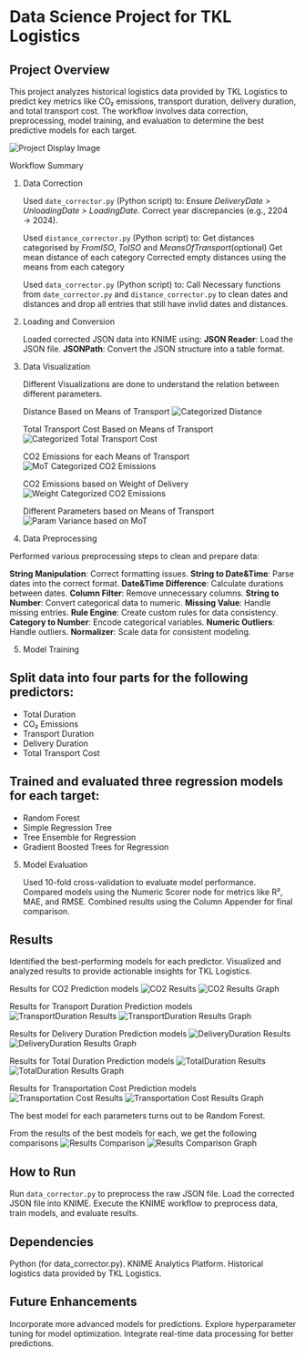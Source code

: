 # Data Science Project for TKL Logistics

## Project Overview

This project analyzes historical logistics data provided by TKL Logistics to predict key metrics like CO₂ emissions, transport duration, delivery duration, and total transport cost. The workflow involves data correction, preprocessing, model training, and evaluation to determine the best predictive models for each target.

![Project Display Image](./display-image.webp)

Workflow Summary

1. Data Correction

    Used `date_corrector.py` (Python script) to:
        Ensure _DeliveryDate > UnloadingDate > LoadingDate_.
        Correct year discrepancies (e.g., 2204 → 2024).

    Used `distance_corrector.py` (Python script) to:
        Get distances categorised by *FromISO*, *ToISO* and *MeansOfTransport*(optional)
        Get mean distance of each category
        Corrected empty distances using the means from each category

    Used `data_corrector.py` (Python script) to:
        Call Necessary functions from `date_corrector.py` and `distance_corrector.py` to clean dates and distances and drop all entries that still have invlid dates and distances.

2. Loading and Conversion

    Loaded corrected JSON data into KNIME using:
        **JSON Reader**: Load the JSON file.
        **JSONPath**: Convert the JSON structure into a table format.

3. Data Visualization

    Different Visualizations are done to understand the relation between different parameters.

    Distance Based on Means of Transport
    ![Categorized Distance](./GeneratedGraphs/CategorizedDistance.jpeg)

    Total Transport Cost Based on Means of Transport
    ![Categorized Total Transport Cost](./GeneratedGraphs/CategorizedTotalTransportCost.jpeg)

    CO2 Emissions for each Means of Transport
    ![MoT Categorized CO2 Emissions](./GeneratedGraphs/CO2EmissionForMeansOfTransport.jpeg)

    CO2 Emissions based on Weight of Delivery
    ![Weight Categorized CO2 Emissions](./GeneratedGraphs/CO2EmissionForWeight.jpeg)

    Different Parameters based on Means of Transport
    ![Param Variance based on MoT](./GeneratedGraphs/Means%20of%20Transport%20Param%20Values.png)

4. Data Preprocessing

Performed various preprocessing steps to clean and prepare data:

  **String Manipulation**: Correct formatting issues.
  **String to Date&Time**: Parse dates into the correct format.
  **Date&Time Difference**: Calculate durations between dates.
  **Column Filter**: Remove unnecessary columns.
  **String to Number**: Convert categorical data to numeric.
  **Missing Value**: Handle missing entries.
  **Rule Engine**: Create custom rules for data consistency.
  **Category to Number**: Encode categorical variables.
  **Numeric Outliers**: Handle outliers.
  **Normalizer**: Scale data for consistent modeling.

5. Model Training

## Split data into four parts for the following predictors:

  - Total Duration
  - CO₂ Emissions
  - Transport Duration
  - Delivery Duration
  - Total Transport Cost

## Trained and evaluated three regression models for each target:

  - Random Forest
  - Simple Regression Tree
  - Tree Ensemble for Regression
  - Gradient Boosted Trees for Regression

5. Model Evaluation

    Used 10-fold cross-validation to evaluate model performance.
    Compared models using the Numeric Scorer node for metrics like R², MAE, and RMSE.
    Combined results using the Column Appender for final comparison.

## Results

  Identified the best-performing models for each predictor.
  Visualized and analyzed results to provide actionable insights for TKL Logistics.

  Results for CO2 Prediction models
![CO2 Results](./OutputScreenshots/CO2.png)
![CO2 Results Graph](./GeneratedGraphs/CO2Results.png)

  Results for Transport Duration Prediction models
![TransportDuration Results](./OutputScreenshots/TransportDuration.png)
![TransportDuration Results Graph](./GeneratedGraphs/TransportDurationResults.png)

  Results for Delivery Duration Prediction models
![DeliveryDuration Results](./OutputScreenshots/DeliveryDuration.png)
![DeliveryDuration Results Graph](./GeneratedGraphs/DeliveryDurationResults.png)

Results for Total Duration Prediction models
![TotalDuration Results](./OutputScreenshots/TotalDuration.png)
![TotalDuration Results Graph](./GeneratedGraphs/TotalDurationResults.png)

  Results for Transportation Cost Prediction models
![Transportation Cost Results](./OutputScreenshots/TransportationCost.png)
![Transportation Cost Results Graph](./GeneratedGraphs/TransportationCostResults.png)

  The best model for each parameters turns out to be Random Forest.

  From the results of the best models for each, we get the following comparisons
![Results Comparison](./OutputScreenshots/BestModelsComparison.png)
![Results Comparison Graph](./GeneratedGraphs/BestModelResultsComparison.png)

## How to Run

  Run `data_corrector.py` to preprocess the raw JSON file.
  Load the corrected JSON file into KNIME.
  Execute the KNIME workflow to preprocess data, train models, and evaluate results.

## Dependencies

  Python (for data_corrector.py).
  KNIME Analytics Platform.
  Historical logistics data provided by TKL Logistics.

## Future Enhancements

  Incorporate more advanced models for predictions.
  Explore hyperparameter tuning for model optimization.
  Integrate real-time data processing for better predictions.
